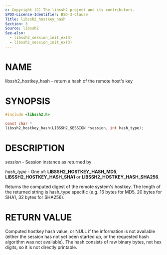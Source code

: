 ```yaml
---
c: Copyright (C) The libssh2 project and its contributors.
SPDX-License-Identifier: BSD-3-Clause
Title: libssh2_hostkey_hash
Section: 3
Source: libssh2
See-also:
  - libssh2_session_init_ex(3)
  - libssh2_session_init_ex(3)
---
```


# NAME

libssh2_hostkey_hash - return a hash of the remote host's key

# SYNOPSIS

~~~c
#include <libssh2.h>

const char *
libssh2_hostkey_hash(LIBSSH2_SESSION *session, int hash_type);
~~~

# DESCRIPTION

*session* - Session instance as returned by

*hash_type* - One of: **LIBSSH2_HOSTKEY_HASH_MD5**,
**LIBSSH2_HOSTKEY_HASH_SHA1** or **LIBSSH2_HOSTKEY_HASH_SHA256**.

Returns the computed digest of the remote system's hostkey. The length of
the returned string is hash_type specific (e.g. 16 bytes for MD5,
20 bytes for SHA1, 32 bytes for SHA256).

# RETURN VALUE

Computed hostkey hash value, or NULL if the information is not available
(either the session has not yet been started up, or the requested hash
algorithm was not available). The hash consists of raw binary bytes, not hex
digits, so it is not directly printable.
